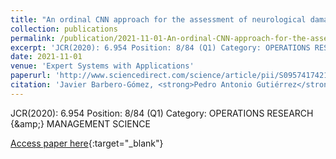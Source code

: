 ```yaml
---
title: "An ordinal CNN approach for the assessment of neurological damage in Parkinsons disease patien"
collection: publications
permalink: /publication/2021-11-01-An-ordinal-CNN-approach-for-the-assessment-of-neurological-damage-in-Parkinsons-disease-patien
excerpt: 'JCR(2020): 6.954 Position: 8/84 (Q1) Category: OPERATIONS RESEARCH &amp; MANAGEMENT SCIENCE'
date: 2021-11-01
venue: 'Expert Systems with Applications'
paperurl: 'http://www.sciencedirect.com/science/article/pii/S0957417421007028'
citation: 'Javier Barbero-Gómez, <strong>Pedro Antonio Gutiérrez</strong>, Víctor Manuel Vargas-Yun, Juan-Antonio Vallejo-Casas, César Hervás-Martínez, &quot;An ordinal CNN approach for the assessment of neurological damage in Parkinsons disease patien.&quot; Expert Systems with Applications, Vol. 182, 2021, pp.115271.'
---
```

JCR(2020): 6.954 Position: 8/84 (Q1) Category: OPERATIONS RESEARCH {\&amp;} MANAGEMENT SCIENCE

[Access paper here](http://www.sciencedirect.com/science/article/pii/S0957417421007028){:target="_blank"}
